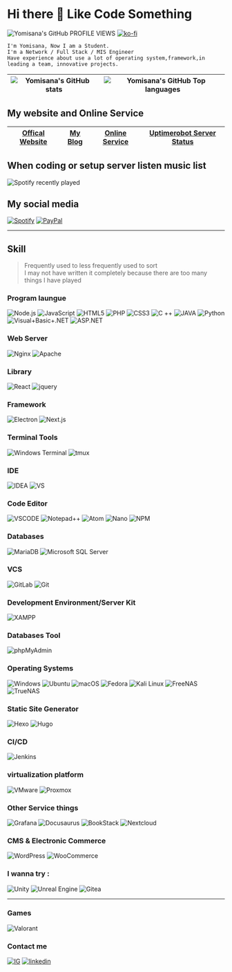 # Hi there 👋 Like Code Something
![Yomisana's GitHub PROFILE VIEWS](https://komarev.com/ghpvc/?username=Yomisana&color=grey&style=for-the-badge&label=PROFILE+VIEWS)
[![ko-fi](https://ko-fi.com/img/githubbutton_sm.svg)](https://ko-fi.com/F2F3EIJG8)

    I'm Yomisana, Now I am a Student.
    I'm a Network / Full Stack / MIS Engineer
    Have experience about use a lot of operating system,framework,in leading a team, innovative projects.


|   ![Yomisana's GitHub stats](https://github-readme-stats-git-masterrstaa-rickstaa.vercel.app/api?username=Yomisana&show_icons=true&theme=react)   |   ![Yomisana's GitHub Top languages](https://github-readme-stats.vercel.app/api/top-langs/?username=Yomisana&layout=compact&theme=react)   |
| --- | --- |

## My website and Online Service
| [Offical Website](https://www.yomisana.xyz) | [My Blog](https://dev.yomisana.xyz)| [Online Service](https://tool.yomisana.xyz) | [Uptimerobot Server Status](https://stats.uptimerobot.com/J7oN1iBP97) |
| --- | --- | --- | --- |

## When coding or setup server listen music list

![Spotify recently played](https://spotify-recently-played-readme.vercel.app/api?user=315hq2dmxup4v3tyu7gk5nvliwde&width=900)

## My social media
[![Spotify](https://img.shields.io/static/v1?style=for-the-badge&message=Spotify&color=1DB954&logo=Spotify&logoColor=FFFFFF&label=)](https://open.spotify.com/user/315hq2dmxup4v3tyu7gk5nvliwde?si=8fe498252f554736)
[![PayPal](https://img.shields.io/static/v1?style=for-the-badge&message=PayPal&color=00457C&logo=PayPal&logoColor=FFFFFF&label=)](https://paypal.me/yomisana3236)

<hr>

## Skill
> Frequently used to less frequently used to sort  
> I may not have written it completely because there are too many things I have played
### Program laungue
![Node.js](https://img.shields.io/static/v1?style=for-the-badge&message=Node.js&color=000000&logo=Node.js&logoColor=339933&label=)
![JavaScript](https://img.shields.io/static/v1?style=for-the-badge&message=JavaScript&color=000000&logo=JavaScript&logoColor=F7DF1E&label=)
![HTML5](https://img.shields.io/static/v1?style=for-the-badge&message=HTML5&color=000000&logo=HTML5&logoColor=E34F26&label=)
![PHP](https://img.shields.io/static/v1?style=for-the-badge&message=PHP&color=000000&logo=PHP&logoColor=777BB4&label=)
![CSS3](https://img.shields.io/static/v1?style=for-the-badge&message=CSS3&color=000000&logo=CSS3&logoColor=1572B6&label=)
![C ++](https://img.shields.io/static/v1?style=for-the-badge&message=C%2B%2B&color=000000&logo=C%2B%2B&logoColor=00599C&label=)
![JAVA](https://img.shields.io/static/v1?style=for-the-badge&message=openjdk&color=000000&logo=openjdk&logoColor=FFFFFF&label=) 
![Python](https://img.shields.io/static/v1?style=for-the-badge&message=Python&color=000000&logo=Python&logoColor=3776ab&label=) 
![Visual+Basic+.NET](https://img.shields.io/static/v1?style=for-the-badge&message=Visual+Basic+.NET&color=000000&logo=visualstudio&logoColor=5C2D91&label=)
![ASP.NET](https://img.shields.io/static/v1?style=for-the-badge&message=ASP.NET&color=000000&logo=.NET&logoColor=512BD4&label=)

### Web Server
![Nginx](https://img.shields.io/static/v1?style=for-the-badge&color=000000&logo=Nginx&logoColor=009137&message=Nginx&label=)
![Apache](https://img.shields.io/static/v1?style=for-the-badge&color=000000&logo=Apache&logoColor=de6e71&message=Apache&label=)

### Library
![React](https://img.shields.io/static/v1?style=for-the-badge&message=React&color=000000&logo=React&logoColor=61DAFB&label=) 
![jquery](https://img.shields.io/static/v1?style=for-the-badge&message=jquery&color=000000&logo=jquery&logoColor=1064a5&label=) 

### Framework
![Electron](https://img.shields.io/static/v1?style=for-the-badge&message=Electron&color=000000&logo=Electron&logoColor=47848F&label=)
![Next.js](https://img.shields.io/static/v1?style=for-the-badge&message=Next.js&color=000000&logo=Next.js&logoColor=FFFFFF&label=)

### Terminal Tools
![Windows Terminal](https://img.shields.io/static/v1?style=for-the-badge&message=Windows+Terminal&color=000000&logo=Windows+Terminal&logoColor=FFFFFF&label=)
![tmux](https://img.shields.io/static/v1?style=for-the-badge&message=tmux&color=000000&logo=tmux&logoColor=FFFFFF&label=)

### IDE
![IDEA](https://img.shields.io/static/v1?style=for-the-badge&color=000000&logo=IntelliJIDEA&logoColor=FFFFFF&message=IntelliJ+IDEA&label=)
![VS](https://img.shields.io/static/v1?style=for-the-badge&color=000000&logo=visualstudio&logoColor=ce97fa&message=visual+studio&label=)

### Code Editor
![VSCODE](https://img.shields.io/static/v1?style=for-the-badge&color=000000&logo=visualstudiocode&logoColor=23aaf2&message=visual+studio+code&label=)
![Notepad++](https://img.shields.io/static/v1?style=for-the-badge&color=000000&logo=Notepad%2B%2B&logoColor=FFFFFF&message=Notepad%2B%2B&label=)
![Atom](https://img.shields.io/static/v1?style=for-the-badge&message=Atom&color=000000&logo=Atom&logoColor=FFFFFF&label=)
![Nano](https://img.shields.io/static/v1?style=for-the-badge&message=Nano&color=000000&logo=Nano&logoColor=FFFFFF&label=)
![NPM](https://img.shields.io/static/v1?style=for-the-badge&message=npm&color=000000&logo=npm&logoColor=CB3837&label=)

### Databases
![MariaDB](https://img.shields.io/static/v1?style=for-the-badge&message=MariaDB&color=000000&logo=MariaDB&logoColor=FFFFFF&label=)
![Microsoft SQL Server](https://img.shields.io/static/v1?style=for-the-badge&message=Microsoft+SQL+Server&color=000000&logo=Microsoft+SQL+Server&logoColor=CC2927&label=)

### VCS
![GitLab](https://img.shields.io/static/v1?style=for-the-badge&message=GitLab&color=000000&logo=GitLab&logoColor=FC6D26&label=)
![Git](https://img.shields.io/static/v1?style=for-the-badge&message=Git&color=000000&logo=Git&logoColor=F05032&label=)

### Development Environment/Server Kit
![XAMPP](https://img.shields.io/static/v1?style=for-the-badge&message=XAMPP&color=000000&logo=XAMPP&logoColor=FB7A24&label=)

### Databases Tool
![phpMyAdmin](https://img.shields.io/static/v1?style=for-the-badge&message=phpMyAdmin&color=000000&logo=phpMyAdmin&label=)

### Operating Systems
![Windows](https://img.shields.io/static/v1?style=for-the-badge&color=000000&logo=Windows&logoColor=0078D6&message=Windows&label=)
![Ubuntu](https://img.shields.io/static/v1?style=for-the-badge&color=000000&logo=Ubuntu&logoColor=e24d0e&message=Ubuntu&label=)
![macOS](https://img.shields.io/static/v1?style=for-the-badge&color=000000&logo=Apple&logoColor=FFFFFF&message=macOS&label=)
![Fedora](https://img.shields.io/static/v1?style=for-the-badge&message=Fedora&color=000000&logo=Fedora&logoColor=51A2DA&label=)
![Kali Linux](https://img.shields.io/static/v1?style=for-the-badge&message=Kali+Linux&color=000000&logo=Kali+Linux&logoColor=557C94&label=)
![FreeNAS](https://img.shields.io/static/v1?style=for-the-badge&message=FreeNAS&color=000000&logo=FreeNAS&logoColor=FFFFFF&label=)
![TrueNAS](https://img.shields.io/static/v1?style=for-the-badge&message=TrueNAS&color=000000&logo=TrueNAS&logoColor=0095D5&label=)

### Static Site Generator
![Hexo](https://img.shields.io/static/v1?style=for-the-badge&message=Hexo&color=000000&logo=Hexo&logoColor=0E83CD&label=)
![Hugo](https://img.shields.io/static/v1?style=for-the-badge&message=Hugo&color=000000&logo=hugo&logoColor=f23d81&label=)

### CI/CD
![Jenkins](https://img.shields.io/static/v1?style=for-the-badge&message=Jenkins&color=000000&logo=Jenkins&logoColor=D24939&label=)

### virtualization platform
![VMware](https://img.shields.io/static/v1?style=for-the-badge&message=VMware&color=000000&logo=VMware&logoColor=607078&label=)
![Proxmox](https://img.shields.io/static/v1?style=for-the-badge&message=Proxmox&color=000000&logo=Proxmox&logoColor=E57000&label=)

### Other Service things
![Grafana](https://img.shields.io/static/v1?style=for-the-badge&message=Grafana&color=000000&logo=Grafana&logoColor=F46800&label=)
![Docusaurus](https://img.shields.io/static/v1?style=for-the-badge&message=Docusaurus&color=000000&logo=Docusaurus&logoColor=0070F3&label=)
![BookStack](https://img.shields.io/static/v1?style=for-the-badge&message=BookStack&color=000000&logo=BookStack&logoColor=0288D1&label=)
![Nextcloud](https://img.shields.io/static/v1?style=for-the-badge&message=Nextcloud&color=000000&logo=Nextcloud&logoColor=0082C9&label=)

### CMS & Electronic Commerce
![WordPress](https://img.shields.io/static/v1?style=for-the-badge&message=WordPress&color=000000&logo=WordPress&logoColor=21759B&label=)
![WooCommerce](https://img.shields.io/static/v1?style=for-the-badge&message=WooCommerce&color=000000&logo=WooCommerce&logoColor=96588A&label=)

### I wanna try : 
![Unity](https://img.shields.io/static/v1?style=for-the-badge&message=Unity&color=000000&logo=Unity&logoColor=FFFFFF&label=)
![Unreal Engine](https://img.shields.io/static/v1?style=for-the-badge&message=Unreal+Engine&color=000000&logo=Unreal+Engine&logoColor=FFFFFF&label=)
![Gitea](https://img.shields.io/static/v1?style=for-the-badge&message=Gitea&color=000000&logo=Gitea&logoColor=609926&label=)

<hr>

### Games
![Valorant](https://img.shields.io/static/v1?style=for-the-badge&message=Valorant&color=000000&logo=Valorant&logoColor=FA4454&label=)

### Contact me
[![IG](https://img.shields.io/static/v1?style=for-the-badge&message=Instagram&color=000000&logo=Instagram&logoColor=d84f69&label=)](https://www.instagram.com/liu.yomisana/)
[![linkedin](https://img.shields.io/static/v1?style=for-the-badge&message=linkedin&color=000000&logo=linkedin&logoColor=0a65c1&label=)](https://www.linkedin.com/in/yomisana/)
